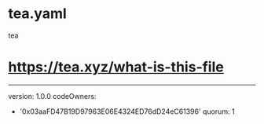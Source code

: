 # tea.yaml
tea
# https://tea.xyz/what-is-this-file
---
version: 1.0.0
codeOwners:
  - '0x03aaFD47B19D97963E06E4324ED76dD24eC61396'
quorum: 1
